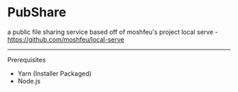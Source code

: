 # PubShare

a public file sharing service based off of moshfeu's project local serve - https://github.com/moshfeu/local-serve

---

Prerequisites

- Yarn (Installer Packaged)
- Node.js


